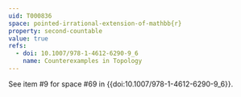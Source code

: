 ```yaml
---
uid: T000836
space: pointed-irrational-extension-of-mathbb{r}
property: second-countable
value: true
refs:
  - doi: 10.1007/978-1-4612-6290-9_6
    name: Counterexamples in Topology
---
```

See item #9 for space #69 in {{doi:10.1007/978-1-4612-6290-9_6}}.
